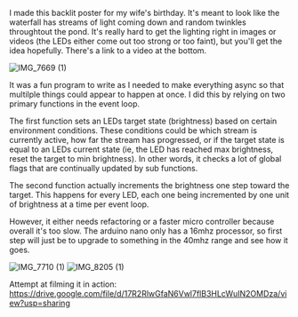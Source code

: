 
I made this backlit poster for my wife's birthday. It's meant to look like the waterfall has streams of light coming down and random twinkles throughtout the pond. It's really hard to get the lighting right in images or videos (the LEDs either come out too strong or too faint), but you'll get the idea hopefully. There's a link to a video at the bottom.
<!-- ![IMG_7669](https://user-images.githubusercontent.com/62268115/160714854-5aadd9a8-ec81-44d0-97cd-299af55dc829.JPG) -->
![IMG_7669 (1)](https://user-images.githubusercontent.com/62268115/160715069-0bdbd9e8-ca1e-4502-b364-ab24daa109bd.JPG)

It was a fun program to write as I needed to make everything async so that multilple things could appear to happen at once.  I did this by relying on two primary functions in the event loop. 

The first function sets an LEDs target state (brightness) based on certain environment conditions.  These conditions could be which stream is currently active, how far the stream has progressed, or if the target state is equal to an LEDs current state (ie, the LED has reached max brightness, reset the target to min brightness). In other words, it checks a lot of global flags that are continually updated by sub functions. 

The second function actually increments the brightness one step toward the target. This happens for every LED, each one being incremented by one unit of brightness at a time per event loop.

However, it either needs refactoring or a faster micro controller because overall it's too slow.  The arduino nano only has a 16mhz processor, so first step will just be to upgrade to something in the 40mhz range and see how it goes. 
<!-- ![IMG_8205](https://user-images.githubusercontent.com/62268115/160714895-6f6c1f19-63ac-4c38-97b4-10957c51bcf1.JPG) -->
<!-- ![IMG_7710](https://user-images.githubusercontent.com/62268115/160714900-6e3ce033-6913-45fe-8f5a-0bbb35d60feb.jpg) -->
![IMG_7710 (1)](https://user-images.githubusercontent.com/62268115/160715613-780f285b-3791-40fb-94da-faa04e61d059.jpg)
![IMG_8205 (1)](https://user-images.githubusercontent.com/62268115/160715625-69baa1c4-626d-482e-a7a3-58dc75c78b83.JPG)

Attempt at filming it in action:
https://drive.google.com/file/d/17R2RlwGfaN6Vwl7flB3HLcWuIN2OMDza/view?usp=sharing
